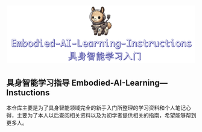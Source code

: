 <h1 align="center">
  <img src="assets/logo.png" alt="EmbodiedAI" width="500"/>
</h1>

## 具身智能学习指导 Embodied-AI-Learning—Instuctions

本仓库主要是为了具身智能领域完全的新手入门所整理的学习资料和个人笔记心得，主要为了本人以后查阅相关资料以及为初学者提供相关的指南，希望能够帮到更多人。
